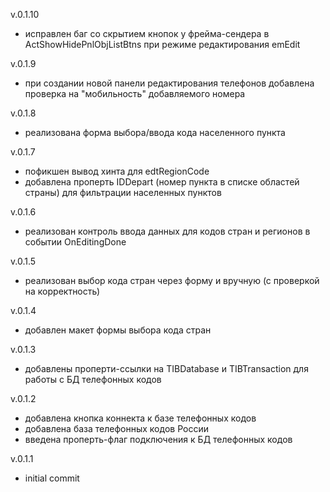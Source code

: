 v.0.1.10

- исправлен баг со скрытием кнопок у фрейма-сендера в ActShowHidePnlObjListBtns при режиме редактирования emEdit

v.0.1.9

- при создании новой панели редактирования телефонов добавлена проверка на "мобильность" добавляемого номера

v.0.1.8

- реализована форма выбора/ввода кода населенного пункта

v.0.1.7

- пофикшен вывод хинта для edtRegionCode
- добавлена проперть IDDepart (номер пункта в списке областей страны) для фильтрации населенных пунктов 

v.0.1.6

- реализован контроль ввода данных для кодов стран и регионов в событии OnEditingDone

v.0.1.5

- реализован выбор кода стран через форму и вручную (с проверкой на корректность)

v.0.1.4

- добавлен макет формы выбора кода стран 

v.0.1.3

- добавлены проперти-ссылки на TIBDatabase и TIBTransaction для работы с БД телефонных кодов

v.0.1.2

- добавлена кнопка коннекта к базе телефонных кодов
- добавлена база телефонных кодов России
- введена проперть-флаг подключения к БД телефонных кодов

v.0.1.1

- initial commit